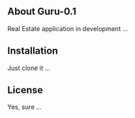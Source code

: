 
## About Guru-0.1

Real Estate application in development ...  

## Installation

Just clone it ... 
 
## License

Yes, sure ...
